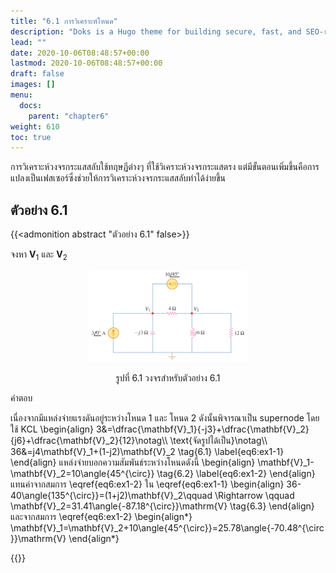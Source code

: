 ```yaml
---
title: "6.1 การวิเคราะห์โหนด"
description: "Doks is a Hugo theme for building secure, fast, and SEO-ready documentation websites, which you can easily update and customize."
lead: ""
date: 2020-10-06T08:48:57+00:00
lastmod: 2020-10-06T08:48:57+00:00
draft: false
images: []
menu:
  docs:
    parent: "chapter6"
weight: 610
toc: true
---
```


การวิเคราะห์วงจรกระแสสลับใช้ทฤษฏีต่างๆ ที่ใช้วิเคราะห์วงจรกระแสตรง แต่มีขั้นตอนเพิ่มขึ้นคือการแปลงเป็นเฟสเซอร์ซึ่งช่วยให้การวิเคราะห์วงจรกระแสสลับทำได้ง่ายขึ้น


## ตัวอย่าง 6.1
{{<admonition abstract "ตัวอย่าง 6.1" false>}}

จงหา $\mathbf{V}_1$ และ $\mathbf{V}_2$

<figure>
<p align="center">
  <img src="fig6.1.png" alt="fig 6.1" style="width:60%">
</p>
  <figcaption style='text-align:center'>รูปที่ 6.1 วงจรสำหรับตัวอย่าง 6.1</figcaption>
</figure>

คำตอบ

เนื่องจากมีแหล่งจ่ายแรงดันอยู่ระหว่างโหนด 1 และ โหนด 2 ดังนั้นพิจารณาเป็น supernode
โดยใช้ KCL
\begin{align}
    3&=\dfrac{\mathbf{V}_1}{-j3}+\dfrac{\mathbf{V}_2}{j6}+\dfrac{\mathbf{V}_2}{12}\notag\\\\
    \text{จัดรูปได้เป็น}\notag\\\\
    36&=j4\mathbf{V}_1+(1-j2)\mathbf{V}_2 \tag{6.1} \label{eq6:ex1-1}
\end{align}
แหล่งจ่ายบอกความสัมพันธ์ระหว่างโหนดดังนี้
\begin{align}
    \mathbf{V}_1-\mathbf{V}_2=10\angle{45^{\circ}} \tag{6.2} \label{eq6:ex1-2}
\end{align}
แทนค่าจากสมการ \eqref{eq6:ex1-2} ใน \eqref{eq6:ex1-1}
\begin{align}
    36-40\angle{135^{\circ}}=(1+j2)\mathbf{V}_2\qquad \Rightarrow \qquad \mathbf{V}_2=31.41\angle{-87.18^{\circ}}\mathrm{V} \tag{6.3}
\end{align}
และจากสมการ \eqref{eq6:ex1-2}
\begin{align*}
    \mathbf{V}_1=\mathbf{V}_2+10\angle{45^{\circ}}=25.78\angle{-70.48^{\circ}}\mathrm{V}
\end{align*}

{{</admonition>}}
